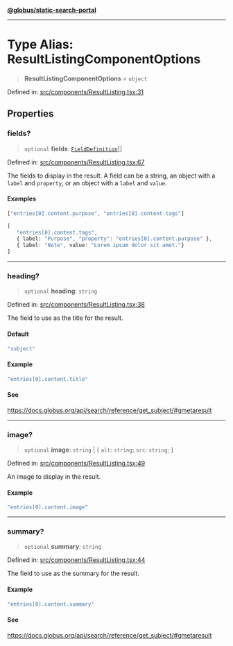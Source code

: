 [**@globus/static-search-portal**](../../README.md)

***

# Type Alias: ResultListingComponentOptions

> **ResultListingComponentOptions** = `object`

Defined in: [src/components/ResultListing.tsx:31](https://github.com/globus/static-search-portal/blob/990a456048a4b0fddd1bdca97dfdd497ec165350/src/components/ResultListing.tsx#L31)

## Properties

### fields?

> `optional` **fields**: [`FieldDefinition`](FieldDefinition.md)[]

Defined in: [src/components/ResultListing.tsx:67](https://github.com/globus/static-search-portal/blob/990a456048a4b0fddd1bdca97dfdd497ec165350/src/components/ResultListing.tsx#L67)

The fields to display in the result.
A field can be a string, an object with a `label` and `property`, or an object with a `label` and `value`.

#### Examples

```ts
["entries[0].content.purpose", "entries[0].content.tags"]
```

```ts
[
   "entries[0].content.tags",
   { label: "Purpose", "property": "entries[0].content.purpose" },
   { label: "Note", value: "Lorem ipsum dolor sit amet."}
]
```

***

### heading?

> `optional` **heading**: `string`

Defined in: [src/components/ResultListing.tsx:38](https://github.com/globus/static-search-portal/blob/990a456048a4b0fddd1bdca97dfdd497ec165350/src/components/ResultListing.tsx#L38)

The field to use as the title for the result.

#### Default

```ts
"subject"
```

#### Example

```ts
"entries[0].content.title"
```

#### See

https://docs.globus.org/api/search/reference/get_subject/#gmetaresult

***

### image?

> `optional` **image**: `string` \| \{ `alt`: `string`; `src`: `string`; \}

Defined in: [src/components/ResultListing.tsx:49](https://github.com/globus/static-search-portal/blob/990a456048a4b0fddd1bdca97dfdd497ec165350/src/components/ResultListing.tsx#L49)

An image to display in the result.

#### Example

```ts
"entries[0].content.image"
```

***

### summary?

> `optional` **summary**: `string`

Defined in: [src/components/ResultListing.tsx:44](https://github.com/globus/static-search-portal/blob/990a456048a4b0fddd1bdca97dfdd497ec165350/src/components/ResultListing.tsx#L44)

The field to use as the summary for the result.

#### Example

```ts
"entries[0].content.summary"
```

#### See

https://docs.globus.org/api/search/reference/get_subject/#gmetaresult
